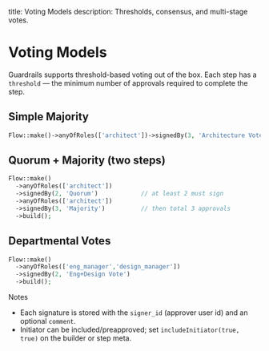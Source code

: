 title: Voting Models
description: Thresholds, consensus, and multi-stage votes.

# Voting Models

Guardrails supports threshold-based voting out of the box. Each step has a `threshold` — the minimum number of approvals required to complete the step.

## Simple Majority

```php
Flow::make()->anyOfRoles(['architect'])->signedBy(3, 'Architecture Vote')->build();
```

## Quorum + Majority (two steps)

```php
Flow::make()
  ->anyOfRoles(['architect'])
  ->signedBy(2, 'Quorum')            // at least 2 must sign
  ->anyOfRoles(['architect'])
  ->signedBy(3, 'Majority')          // then total 3 approvals
  ->build();
```

## Departmental Votes

```php
Flow::make()
  ->anyOfRoles(['eng_manager','design_manager'])
  ->signedBy(2, 'Eng+Design Vote')
  ->build();
```

Notes

- Each signature is stored with the `signer_id` (approver user id) and an optional `comment`.
- Initiator can be included/preapproved; set `includeInitiator(true, true)` on the builder or step meta.
